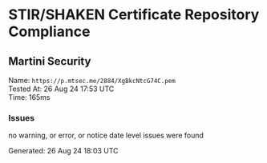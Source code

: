 # STIR/SHAKEN Certificate Repository Compliance

## Martini Security

Name: `https://p.mtsec.me/2884/XgBkcNtcG74C.pem`\
Tested At: 26 Aug 24 17:53 UTC\
Time: 165ms

### Issues

no warning, or error, or notice date level issues were found

Generated: 26 Aug 24 18:03 UTC